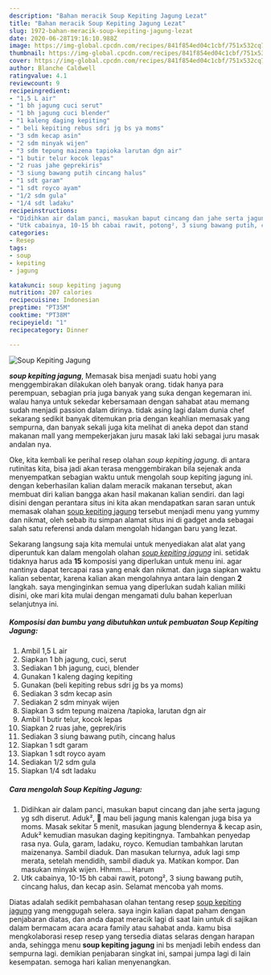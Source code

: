 ```yaml
---
description: "Bahan meracik Soup Kepiting Jagung Lezat"
title: "Bahan meracik Soup Kepiting Jagung Lezat"
slug: 1972-bahan-meracik-soup-kepiting-jagung-lezat
date: 2020-06-28T19:16:10.988Z
image: https://img-global.cpcdn.com/recipes/841f854ed04c1cbf/751x532cq70/soup-kepiting-jagung-foto-resep-utama.jpg
thumbnail: https://img-global.cpcdn.com/recipes/841f854ed04c1cbf/751x532cq70/soup-kepiting-jagung-foto-resep-utama.jpg
cover: https://img-global.cpcdn.com/recipes/841f854ed04c1cbf/751x532cq70/soup-kepiting-jagung-foto-resep-utama.jpg
author: Blanche Caldwell
ratingvalue: 4.1
reviewcount: 9
recipeingredient:
- "1,5 L air"
- "1 bh jagung cuci serut"
- "1 bh jagung cuci blender"
- "1 kaleng daging kepiting"
- " beli kepiting rebus sdri jg bs ya moms"
- "3 sdm kecap asin"
- "2 sdm minyak wijen"
- "3 sdm tepung maizena tapioka larutan dgn air"
- "1 butir telur kocok lepas"
- "2 ruas jahe geprekiris"
- "3 siung bawang putih cincang halus"
- "1 sdt garam"
- "1 sdt royco ayam"
- "1/2 sdm gula"
- "1/4 sdt ladaku"
recipeinstructions:
- "Didihkan air dalam panci, masukan baput cincang dan jahe serta jagung yg sdh diserut. Aduk², 📝 mau beli jagung manis kalengan juga bisa ya moms. Masak sekitar 5 menit, masukan jagung blendernya &amp; kecap asin, Aduk² kemudian masukan daging kepitingnya. Tambahkan penyedap rasa nya. Gula, garam, ladaku, royco. Kemudian tambahkan larutan maizenanya. Sambil diaduk. Dan masukan telurnya, aduk lagi smp merata, setelah mendidih, sambil diaduk ya. Matikan kompor. Dan masukan minyak wijen. Hhmm.... Harum"
- "Utk cabainya, 10-15 bh cabai rawit, potong², 3 siung bawang putih, cincang halus, dan kecap asin. Selamat mencoba yah moms."
categories:
- Resep
tags:
- soup
- kepiting
- jagung

katakunci: soup kepiting jagung 
nutrition: 207 calories
recipecuisine: Indonesian
preptime: "PT35M"
cooktime: "PT38M"
recipeyield: "1"
recipecategory: Dinner

---
```



![Soup Kepiting Jagung](https://img-global.cpcdn.com/recipes/841f854ed04c1cbf/751x532cq70/soup-kepiting-jagung-foto-resep-utama.jpg)

<b><i>soup kepiting jagung</i></b>, Memasak bisa menjadi suatu hobi yang menggembirakan dilakukan oleh banyak orang. tidak hanya para perempuan, sebagian pria juga banyak yang suka dengan kegemaran ini. walau hanya untuk sekedar kebersamaan dengan sahabat atau memang sudah menjadi passion dalam dirinya. tidak asing lagi dalam dunia chef sekarang sedikit banyak ditemukan pria dengan keahlian memasak yang sempurna, dan banyak sekali juga kita melihat di aneka depot dan stand makanan mall yang mempekerjakan juru masak laki laki sebagai juru masak andalan nya.



Oke, kita kembali ke perihal resep olahan <i>soup kepiting jagung</i>. di antara rutinitas kita, bisa jadi akan terasa menggembirakan bila sejenak anda menyempatkan sebagian waktu untuk mengolah soup kepiting jagung ini. dengan keberhasilan kalian dalam meracik makanan tersebut, akan membuat diri kalian bangga akan hasil makanan kalian sendiri. dan lagi disini dengan perantara situs ini kita akan mendapatkan saran saran untuk memasak olahan <u>soup kepiting jagung</u> tersebut menjadi menu yang yummy dan nikmat, oleh sebab itu simpan alamat situs ini di gadget anda sebagai salah satu referensi anda dalam mengolah hidangan baru yang lezat.


Sekarang langsung saja kita memulai untuk menyediakan alat alat yang diperuntuk kan dalam mengolah olahan <u><i>soup kepiting jagung</i></u> ini. setidak tidaknya harus ada <b>15</b> komposisi yang diperlukan untuk menu ini. agar nantinya dapat tercapai rasa yang enak dan nikmat. dan juga siapkan waktu kalian sebentar, karena kalian akan mengolahnya antara lain dengan <b>2</b> langkah. saya menginginkan semua yang diperlukan sudah kalian miliki disini, oke mari kita mulai dengan mengamati dulu bahan keperluan selanjutnya ini.

<!--inarticleads1-->

##### Komposisi dan bumbu yang dibutuhkan untuk pembuatan Soup Kepiting Jagung:

1. Ambil 1,5 L air
1. Siapkan 1 bh jagung, cuci, serut
1. Sediakan 1 bh jagung, cuci, blender
1. Gunakan 1 kaleng daging kepiting
1. Gunakan  (beli kepiting rebus sdri jg bs ya moms)
1. Sediakan 3 sdm kecap asin
1. Sediakan 2 sdm minyak wijen
1. Siapkan 3 sdm tepung maizena /tapioka, larutan dgn air
1. Ambil 1 butir telur, kocok lepas
1. Siapkan 2 ruas jahe, geprek/iris
1. Sediakan 3 siung bawang putih, cincang halus
1. Siapkan 1 sdt garam
1. Siapkan 1 sdt royco ayam
1. Sediakan 1/2 sdm gula
1. Siapkan 1/4 sdt ladaku




<!--inarticleads2-->

##### Cara mengolah Soup Kepiting Jagung:

1. Didihkan air dalam panci, masukan baput cincang dan jahe serta jagung yg sdh diserut. Aduk², 📝 mau beli jagung manis kalengan juga bisa ya moms. Masak sekitar 5 menit, masukan jagung blendernya &amp; kecap asin, Aduk² kemudian masukan daging kepitingnya. Tambahkan penyedap rasa nya. Gula, garam, ladaku, royco. Kemudian tambahkan larutan maizenanya. Sambil diaduk. Dan masukan telurnya, aduk lagi smp merata, setelah mendidih, sambil diaduk ya. Matikan kompor. Dan masukan minyak wijen. Hhmm.... Harum
1. Utk cabainya, 10-15 bh cabai rawit, potong², 3 siung bawang putih, cincang halus, dan kecap asin. Selamat mencoba yah moms.




Diatas adalah sedikit pembahasan olahan tentang resep <u>soup kepiting jagung</u> yang menggugah selera. saya ingin kalian dapat paham dengan penjabaran diatas, dan anda dapat meracik lagi di saat lain untuk di sajikan dalam bermacam acara acara family atau sahabat anda. kamu bisa mengkolaborasi resep resep yang tersedia diatas selaras dengan harapan anda, sehingga menu <b>soup kepiting jagung</b> ini bs menjadi lebih endess dan sempurna lagi. demikian penjabaran singkat ini, sampai jumpa lagi di lain kesempatan. semoga hari kalian menyenangkan.

